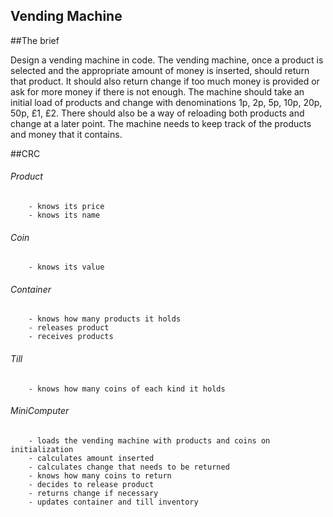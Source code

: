 Vending Machine
--------------------------------------------------

##The brief

Design a vending machine in code. The vending machine, once a product is selected and the appropriate amount of money is inserted, should return that product. It should also return change if too much money is provided or ask for more money if there is not enough. The machine should take an initial load of products and change with denominations 1p, 2p, 5p, 10p, 20p, 50p, £1, £2. There should also be a way of reloading both products and change at a later point. The machine needs to keep track of the products and money that it contains.

##CRC

###### Product
		- knows its price
		- knows its name
###### Coin
		- knows its value
###### Container
		- knows how many products it holds
		- releases product
		- receives products
###### Till
		- knows how many coins of each kind it holds

###### MiniComputer
		- loads the vending machine with products and coins on initialization
		- calculates amount inserted
		- calculates change that needs to be returned
		- knows how many coins to return
		- decides to release product
		- returns change if necessary
		- updates container and till inventory


